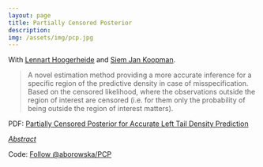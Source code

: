 ```yaml
---
layout: page
title: Partially Censored Posterior
description:  
img: /assets/img/pcp.jpg
---
```

	
<script type="text/javascript">
 function showhide(id) {
    var e = document.getElementById(id);
    e.style.display = (e.style.display == 'block') ? 'none' : 'block';
 }
</script>

With <a href="https://research.vu.nl/en/persons/lennart-hoogerheide" title="LH">Lennart Hoogerheide</a> and <a href="http://sjkoopman.net/" title="SJK">Siem Jan Koopman</a>. 

> A novel estimation method  providing a more accurate inference for a specific region of the predictive density  in case of misspecification. Based on the censored likelihood, where the observations outside the region of interest are censored (i.e. for them only the probability of being outside the region of interest matters). 

<i class="fa fa-download fa-ld" aria-hidden="true"></i> PDF: <a class="page-link" href="{{ '/research/Borowska, Hoogerheide, Koopman - Partially censored posterior for accurate left tail density prediction.pdf' | prepend: site.baseurl | prepend: site.url }}">Partially Censored Posterior for Accurate Left Tail Density Prediction</a>

<i class="fa fa-sticky-note" aria-hidden="true"></i> <a href="javascript:showhide('pcp')">_Abstract_</a>
<div id="pcp" style="display:none;">
<p>  <div style="font-size:0.85em; text-align: justify;"> A novel approach to inference for a specific region of the predictive distribution is introduced. An important domain of application is accurate prediction of financial risk measures, where the area of interest is the left tail of the predictive posterior density of (log)returns. It originates from the Bayesian approach to parameter estimation and time series forecasting, however it provides a more accurate estimation of the density in the region of interest in case of misspecification. In the proposed concept of the Partially Censored Posterior the set of parameters is partitioned into two subsets: the first, for which we consider the standard marginal posterior, and the second, for which we consider a censored conditional posterior. The censoring means that observations outside the region of interest are censored: for those observations only the probability of being outside the region of interest matters. In the second subset we choose parameters that are expected to benefit from censoring. This approach yields more precise parameter estimation than a fully censored posterior for all parameters, and has more focus on the region of interest than a standard approach. Finally, novel ways of time-varying censoring are developed, beneficial from the tail prediction perspective. Extensive simulation and empirical studies show the ability of the introduced method to outperform standard approaches.  </div> </p>
</div>

Code: <a class="github-button" href="https://github.com/aborowska/PCP" data-size="large" aria-label="Follow @aborowska/PCP on GitHub">Follow @aborowska/PCP</a>